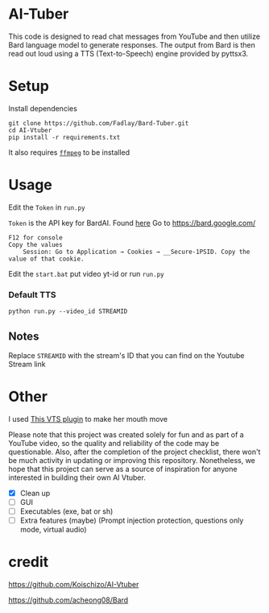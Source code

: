 # AI-Tuber
This code is designed to read chat messages from YouTube and then utilize Bard language model to generate responses. The output from Bard is then read out loud using a TTS (Text-to-Speech) engine provided by pyttsx3.


# Setup
Install dependencies
```
git clone https://github.com/Fadlay/Bard-Tuber.git
cd AI-Vtuber
pip install -r requirements.txt
```
It also requires [`ffmpeg`](https://ffmpeg.org/) to be installed

# Usage
Edit the `Token` in `run.py`

`Token` is the API key for BardAI. Found [here](https://bard.google.com/)
Go to https://bard.google.com/
```
F12 for console
Copy the values
    Session: Go to Application → Cookies → __Secure-1PSID. Copy the value of that cookie.
```

Edit the `start.bat` put video yt-id or run `run.py`

### Default TTS
```
python run.py --video_id STREAMID 
```
## Notes
Replace `STREAMID` with the stream's ID that you can find on the Youtube Stream link


# Other
I used [This VTS plugin](https://lualucky.itch.io/vts-desktop-audio-plugin) to make her mouth move

Please note that this project was created solely for fun and as part of a YouTube video, so the quality and reliability of the code may be questionable. Also, after the completion of the project checklist, there won't be much activity in updating or improving this repository. Nonetheless, we hope that this project can serve as a source of inspiration for anyone interested in building their own AI Vtuber.

- [x] Clean up
- [ ] GUI
- [ ] Executables (exe, bat or sh)
- [ ] Extra features (maybe) (Prompt injection protection, questions only mode, virtual audio)

# credit
https://github.com/Koischizo/AI-Vtuber

https://github.com/acheong08/Bard
